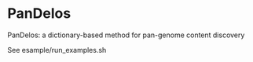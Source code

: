 # PanDelos
PanDelos: a dictionary-based method for pan-genome content discovery


See esample/run_examples.sh

